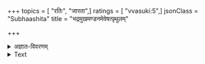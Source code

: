 +++
topics = [ "रतिः", "जारता",]
ratings = [ "vvasuki:5",]
jsonClass = "Subhaashita"
title = "भद्रमुखमण्डनमेवेषत्पृथुलम्"

+++

<details><summary>अज्ञात-विवरणम्</summary>

प्रतिच्छन्दं = substitutes
</details>



<details><summary>Text</summary>

भद्रमुखमण्डनमेवेषत्पृथुलं तथा च काञ्चिशोभितं।  
अन्येषामेव मुषलं प्रतिच्छन्दं तेन व्रजामः॥
</details>
